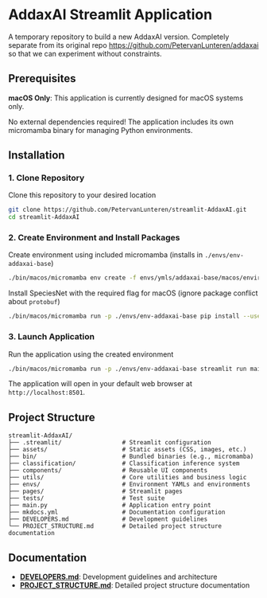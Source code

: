 # AddaxAI Streamlit Application

A temporary repository to build a new AddaxAI version. Completely separate from its original repo https://github.com/PetervanLunteren/addaxai so that we can experiment without constraints.

## Prerequisites

**macOS Only**: This application is currently designed for macOS systems only.

No external dependencies required! The application includes its own micromamba binary for managing Python environments.

## Installation

### 1. Clone Repository
Clone this repository to your desired location
```bash
git clone https://github.com/PetervanLunteren/streamlit-AddaxAI.git
cd streamlit-AddaxAI
```

### 2. Create Environment and Install Packages

Create environment using included micromamba (installs in `./envs/env-addaxai-base`)

```bash
./bin/macos/micromamba env create -f envs/ymls/addaxai-base/macos/environment.yml --prefix ./envs/env-addaxai-base -y
```
Install SpeciesNet with the required flag for macOS (ignore package conflict about `protobuf`)
```bash
./bin/macos/micromamba run -p ./envs/env-addaxai-base pip install --use-pep517 speciesnet==5.0.2
```

### 3. Launch Application
Run the application using the created environment
```bash
./bin/macos/micromamba run -p ./envs/env-addaxai-base streamlit run main.py
```

The application will open in your default web browser at `http://localhost:8501`.

## Project Structure

```
streamlit-AddaxAI/
├── .streamlit/                 # Streamlit configuration
├── assets/                     # Static assets (CSS, images, etc.)
├── bin/                        # Bundled binaries (e.g., micromamba)
├── classification/             # Classification inference system
├── components/                 # Reusable UI components
├── utils/                      # Core utilities and business logic
├── envs/                       # Environment YAMLs and environments
├── pages/                      # Streamlit pages
├── tests/                      # Test suite
├── main.py                     # Application entry point
├── mkdocs.yml                  # Documentation configuration
├── DEVELOPERS.md               # Development guidelines
└── PROJECT_STRUCTURE.md        # Detailed project structure documentation
```

## Documentation

- **[DEVELOPERS.md](DEVELOPERS.md)**: Development guidelines and architecture
- **[PROJECT_STRUCTURE.md](PROJECT_STRUCTURE.md)**: Detailed project structure documentation
